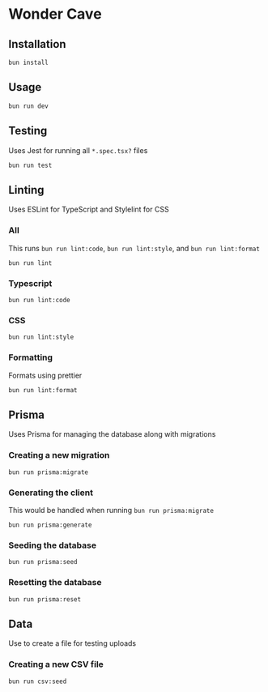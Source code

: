 # Wonder Cave

## Installation

`bun install`

## Usage

`bun run dev`

## Testing

Uses Jest for running all `*.spec.tsx?` files

`bun run test`

## Linting

Uses ESLint for TypeScript and Stylelint for CSS

### All

This runs `bun run lint:code`, `bun run lint:style`, and `bun run lint:format`

`bun run lint`

### Typescript

`bun run lint:code`

### CSS

`bun run lint:style`

### Formatting

Formats using prettier

`bun run lint:format`

## Prisma

Uses Prisma for managing the database along with migrations

### Creating a new migration

`bun run prisma:migrate`

### Generating the client

This would be handled when running `bun run prisma:migrate`

`bun run prisma:generate`

### Seeding the database

`bun run prisma:seed`

### Resetting the database

`bun run prisma:reset`

## Data

Use to create a file for testing uploads

### Creating a new CSV file

`bun run csv:seed`
